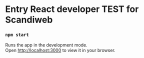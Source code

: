 # Entry React developer TEST for Scandiweb



### `npm start`

Runs the app in the development mode.\
Open [http://localhost:3000](http://localhost:3000) to view it in your browser.

